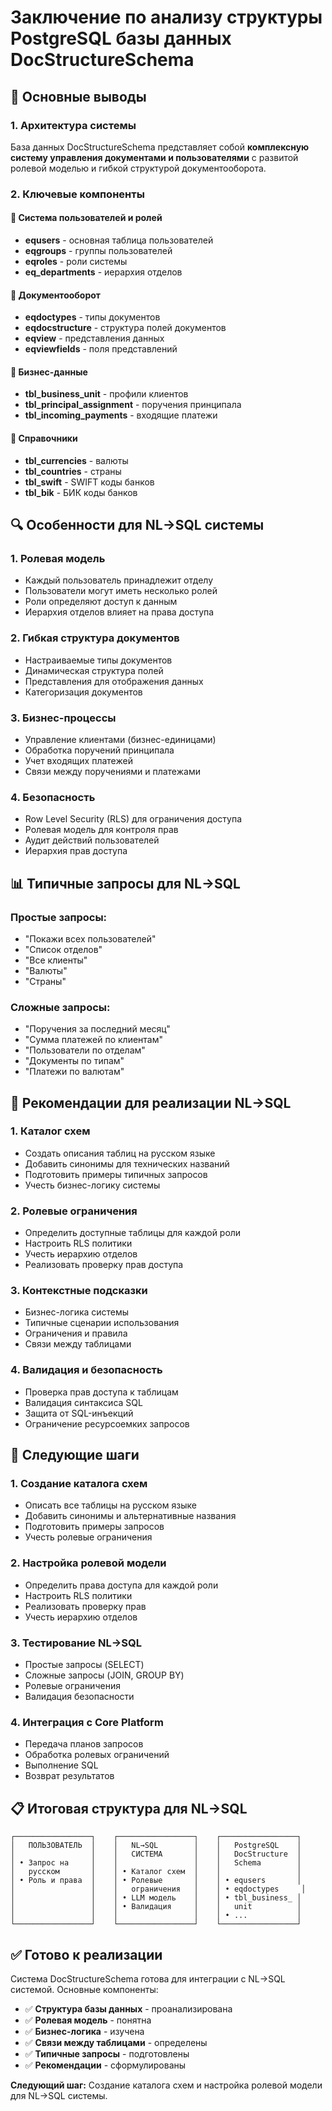 # Заключение по анализу структуры PostgreSQL базы данных DocStructureSchema

## 🎯 **Основные выводы**

### **1. Архитектура системы**
База данных DocStructureSchema представляет собой **комплексную систему управления документами и пользователями** с развитой ролевой моделью и гибкой структурой документооборота.

### **2. Ключевые компоненты**

#### **👥 Система пользователей и ролей**
- **equsers** - основная таблица пользователей
- **eqgroups** - группы пользователей  
- **eqroles** - роли системы
- **eq_departments** - иерархия отделов

#### **📄 Документооборот**
- **eqdoctypes** - типы документов
- **eqdocstructure** - структура полей документов
- **eqview** - представления данных
- **eqviewfields** - поля представлений

#### **💼 Бизнес-данные**
- **tbl_business_unit** - профили клиентов
- **tbl_principal_assignment** - поручения принципала
- **tbl_incoming_payments** - входящие платежи

#### **🏦 Справочники**
- **tbl_currencies** - валюты
- **tbl_countries** - страны
- **tbl_swift** - SWIFT коды банков
- **tbl_bik** - БИК коды банков

## 🔍 **Особенности для NL→SQL системы**

### **1. Ролевая модель**
- Каждый пользователь принадлежит отделу
- Пользователи могут иметь несколько ролей
- Роли определяют доступ к данным
- Иерархия отделов влияет на права доступа

### **2. Гибкая структура документов**
- Настраиваемые типы документов
- Динамическая структура полей
- Представления для отображения данных
- Категоризация документов

### **3. Бизнес-процессы**
- Управление клиентами (бизнес-единицами)
- Обработка поручений принципала
- Учет входящих платежей
- Связи между поручениями и платежами

### **4. Безопасность**
- Row Level Security (RLS) для ограничения доступа
- Ролевая модель для контроля прав
- Аудит действий пользователей
- Иерархия прав доступа

## 📊 **Типичные запросы для NL→SQL**

### **Простые запросы:**
- "Покажи всех пользователей"
- "Список отделов"
- "Все клиенты"
- "Валюты"
- "Страны"

### **Сложные запросы:**
- "Поручения за последний месяц"
- "Сумма платежей по клиентам"
- "Пользователи по отделам"
- "Документы по типам"
- "Платежи по валютам"

## 🚀 **Рекомендации для реализации NL→SQL**

### **1. Каталог схем**
- Создать описания таблиц на русском языке
- Добавить синонимы для технических названий
- Подготовить примеры типичных запросов
- Учесть бизнес-логику системы

### **2. Ролевые ограничения**
- Определить доступные таблицы для каждой роли
- Настроить RLS политики
- Учесть иерархию отделов
- Реализовать проверку прав доступа

### **3. Контекстные подсказки**
- Бизнес-логика системы
- Типичные сценарии использования
- Ограничения и правила
- Связи между таблицами

### **4. Валидация и безопасность**
- Проверка прав доступа к таблицам
- Валидация синтаксиса SQL
- Защита от SQL-инъекций
- Ограничение ресурсоемких запросов

## 🎯 **Следующие шаги**

### **1. Создание каталога схем**
- Описать все таблицы на русском языке
- Добавить синонимы и альтернативные названия
- Подготовить примеры запросов
- Учесть ролевые ограничения

### **2. Настройка ролевой модели**
- Определить права доступа для каждой роли
- Настроить RLS политики
- Реализовать проверку прав
- Учесть иерархию отделов

### **3. Тестирование NL→SQL**
- Простые запросы (SELECT)
- Сложные запросы (JOIN, GROUP BY)
- Ролевые ограничения
- Валидация безопасности

### **4. Интеграция с Core Platform**
- Передача планов запросов
- Обработка ролевых ограничений
- Выполнение SQL
- Возврат результатов

## 📋 **Итоговая структура для NL→SQL**

```
┌─────────────────┐    ┌─────────────────┐    ┌─────────────────┐
│   ПОЛЬЗОВАТЕЛЬ  │    │   NL→SQL        │    │   PostgreSQL    │
│                 │    │   СИСТЕМА       │    │   DocStructure  │
│ • Запрос на     │    │                 │    │   Schema        │
│   русском       │    │ • Каталог схем  │    │                 │
│ • Роль и права  │    │ • Ролевые       │    │ • equsers       │
│                 │    │   ограничения   │    │ • eqdoctypes     │
│                 │    │ • LLM модель    │    │ • tbl_business_ │
│                 │    │ • Валидация     │    │   unit          │
│                 │    │                 │    │ • ...           │
└─────────────────┘    └─────────────────┘    └─────────────────┘
```

## ✅ **Готово к реализации**

Система DocStructureSchema готова для интеграции с NL→SQL системой. Основные компоненты:

- ✅ **Структура базы данных** - проанализирована
- ✅ **Ролевая модель** - понятна
- ✅ **Бизнес-логика** - изучена
- ✅ **Связи между таблицами** - определены
- ✅ **Типичные запросы** - подготовлены
- ✅ **Рекомендации** - сформулированы

**Следующий шаг:** Создание каталога схем и настройка ролевой модели для NL→SQL системы.

